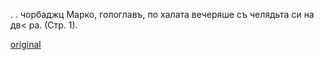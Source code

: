 ﻿. . чорбаджц Марко, гологлавъ, по халата вечеряше съ челядьта си на дв< ра. (Стр. 1).

[original](images/006.jpg)